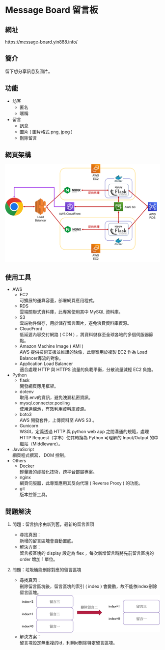 # Message Board 留言板

## 網址
https://message-board.yin888.info/

## 簡介
留下想分享訊息及圖片。

## 功能
*  訪客
    *   匿名
    *   暱稱
*  留言
    *   訊息
    *   圖片 ( 圖片格式 png, jpeg )
    *   刪除留言

## 網頁架構
![pic_web_framework](readme_pictures/mb_web_framework.png)

## 使用工具
*   AWS
    *   EC2
    <br/>可擴展的運算容量，部署網頁應用程式。
    *   RDS
    <br/>雲端關聯式資料庫，此專案使用其中 MySQL 資料庫。
    *   S3
    <br/>雲端物件儲存，用於儲存留言圖片，避免浪費資料庫資源。
    *   CloudFront
    <br/>低延遲內容交付網路 ( CDN ) ，將資料儲存至全球各地的多個伺服器節點。
    *   Amazon Machine Image ( AMI )
    <br/>AWS 提供技術支援並維護的映像，此專案用於複製 EC2 作為 Load Balancer導流的對象。
    *   Application Load Balancer
    <br/>適合處理 HTTP 與 HTTPS 流量的負載平衡，分散流量減輕 EC2 負擔。
*   Python
    *   flask
    <br/>開發網頁應用框架。
    *   dotenv
    <br/>取用.env的資訊，避免洩漏私密資訊。
    *   mysql.connector.pooling
    <br/>使用連線池，有效利用資料庫資源。
    *   boto3
    <br/>AWS 開發套件，上傳資料至 AWS S3 。
    *   Gunicorn
    <br/>WSGI，定義透過 HTTP 與 python web app 之間溝通的規範，處理 HTTP Request（字串）使其轉換為 Python 可理解的 Input/Output 的中繼站（Middleware）。
*   JavaScript
    <br/>網頁程式撰寫， DOM 控制。
*   Others
    *   Docker
    <br/>輕量級的虛擬化技術，跨平台部屬專案。
    *   nginx
    <br/>網頁伺服器，此專案應用其反向代理 ( Reverse Proxy ) 的功能。
    *   git
    <br/>版本控管工具。

## 問題解決
1. 問題：留言排序由新到舊，最新的留言置頂
    * 尋找真因：
    <br/>新增的留言區塊會自動置底。
    * 解決方案：
    <br/>留言板區塊的 display 設定為 flex ，每次新增留言時將先前留言區塊的 order 增加 1 單位。

2. 問題：垃圾桶能刪除對應的留言區塊
    * 尋找真因：
    <br/>刪除留言區塊後，留言區塊的索引 ( index ) 會變動，故不能依index刪除留言區塊。
    <br/><img src="readme_pictures/example1.png" width="500px">
    * 解決方案：
    <br/>留言塊設定無重複的id，利用id刪除特定留言區塊。